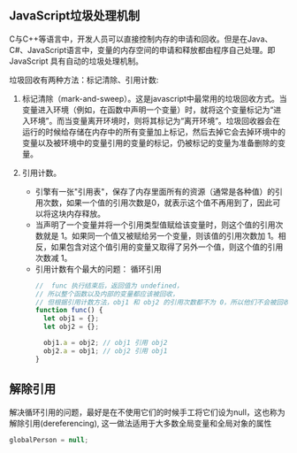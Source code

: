 
## JavaScript垃圾处理机制
C与C++等语言中，开发人员可以直接控制内存的申请和回收。但是在Java、C#、JavaScript语言中，变量的内存空间的申请和释放都由程序自己处理。即JavaScript 具有自动的垃圾处理机制。

垃圾回收有两种方法：标记清除、引用计数:
1. 标记清除（mark-and-sweep）。这是javascript中最常用的垃圾回收方式。当变量进入环境（例如，在函数中声明一个变量）时，就将这个变量标记为“进入环境”。而当变量离开环境时，则将其标记为“离开环境”。垃圾回收器会在运行的时候给存储在内存中的所有变量加上标记，然后去掉它会去掉环境中的变量以及被环境中的变量引用的变量的标记，仍被标记的变量为准备删除的变量。

2. 引用计数。
    * 引擎有一张"引用表"，保存了内存里面所有的资源（通常是各种值）的引用次数，如果一个值的引用次数是0，就表示这个值不再用到了，因此可以将这块内存释放。
    * 当声明了一个变量并将一个引用类型值赋给该变量时，则这个值的引用次数就是 1。如果同一个值又被赋给另一个变量，则该值的引用次数加 1。相反，如果包含对这个值引用的变量又取得了另外一个值，则这个值的引用次数减 1。
    * 引用计数有个最大的问题： 循环引用
        ```js
        //  func 执行结束后，返回值为 undefined，
        // 所以整个函数以及内部的变量都应该被回收，
        // 但根据引用计数方法，obj1 和 obj2 的引用次数都不为 0，所以他们不会被回收
        function func() {
          let obj1 = {};
          let obj2 = {};

          obj1.a = obj2; // obj1 引用 obj2
          obj2.a = obj1; // obj2 引用 obj1
        }
        ```


##  解除引用
解决循环引用的问题，最好是在不使用它们的时候手工将它们设为null，这也称为解除引用(dereferencing), 这一做法适用于大多数全局变量和全局对象的属性
```js
globalPerson = null; 
```